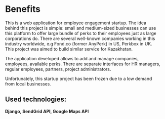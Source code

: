 # Benefits

This is a web application for employee engagement startup. The idea behind this project is simple: small and medium-sized businesses can use this platform to offer large bundle of perks to their employees just as large corporations do. There are several well-known companies working in this industry worldwide, e.g Fond.co (former AnyPerk) in US, Perkbox in UK. This project was aimed to build similar service for Kazakhstan.

The application developed allows to add and manage companies, employees, available perks. There are separate interfaces for HR managers, regular employees, partners, project administrators.

Unfortunately, this startup project has been frozen due to a low demand from local businesses.

## Used technologies:
**Django, SendGrid API, Google Maps API**
